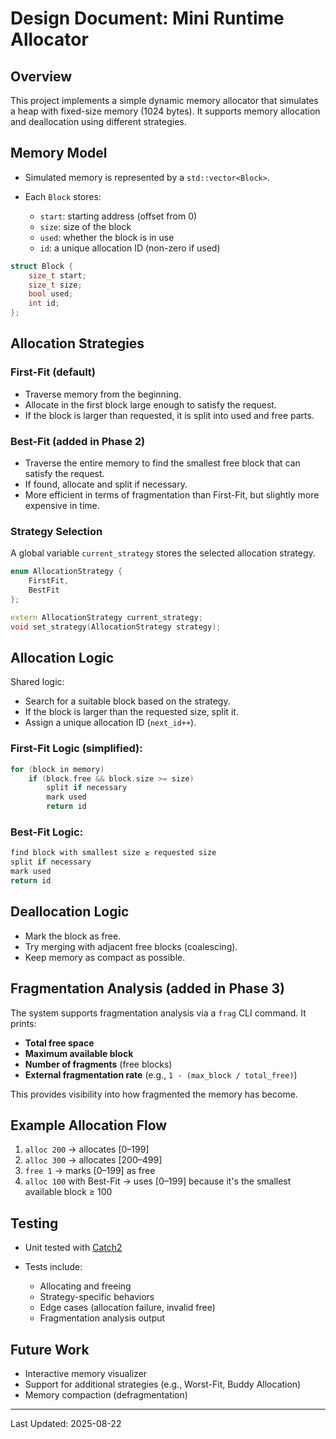 # Design Document: Mini Runtime Allocator

## Overview

This project implements a simple dynamic memory allocator that simulates a heap with fixed-size memory (1024 bytes). It supports memory allocation and deallocation using different strategies.

## Memory Model

* Simulated memory is represented by a `std::vector<Block>`.
* Each `Block` stores:

  * `start`: starting address (offset from 0)
  * `size`: size of the block
  * `used`: whether the block is in use
  * `id`: a unique allocation ID (non-zero if used)

```cpp
struct Block {
    size_t start;
    size_t size;
    bool used;
    int id;
};
```

## Allocation Strategies

### First-Fit (default)

* Traverse memory from the beginning.
* Allocate in the first block large enough to satisfy the request.
* If the block is larger than requested, it is split into used and free parts.

### Best-Fit (added in Phase 2)

* Traverse the entire memory to find the smallest free block that can satisfy the request.
* If found, allocate and split if necessary.
* More efficient in terms of fragmentation than First-Fit, but slightly more expensive in time.

### Strategy Selection

A global variable `current_strategy` stores the selected allocation strategy.

```cpp
enum AllocationStrategy {
    FirstFit,
    BestFit
};

extern AllocationStrategy current_strategy;
void set_strategy(AllocationStrategy strategy);
```

## Allocation Logic

Shared logic:

* Search for a suitable block based on the strategy.
* If the block is larger than the requested size, split it.
* Assign a unique allocation ID (`next_id++`).

### First-Fit Logic (simplified):

```cpp
for (block in memory)
    if (block.free && block.size >= size)
        split if necessary
        mark used
        return id
```

### Best-Fit Logic:

```cpp
find block with smallest size ≥ requested size
split if necessary
mark used
return id
```

## Deallocation Logic

* Mark the block as free.
* Try merging with adjacent free blocks (coalescing).
* Keep memory as compact as possible.

## Fragmentation Analysis (added in Phase 3)

The system supports fragmentation analysis via a `frag` CLI command. It prints:

* **Total free space**
* **Maximum available block**
* **Number of fragments** (free blocks)
* **External fragmentation rate** (e.g., `1 - (max_block / total_free)`)

This provides visibility into how fragmented the memory has become.

## Example Allocation Flow

1. `alloc 200` → allocates \[0–199]
2. `alloc 300` → allocates \[200–499]
3. `free 1` → marks \[0–199] as free
4. `alloc 100` with Best-Fit → uses \[0–199] because it's the smallest available block ≥ 100

## Testing

* Unit tested with [Catch2](https://github.com/catchorg/Catch2)
* Tests include:

  * Allocating and freeing
  * Strategy-specific behaviors
  * Edge cases (allocation failure, invalid free)
  * Fragmentation analysis output

## Future Work

* Interactive memory visualizer
* Support for additional strategies (e.g., Worst-Fit, Buddy Allocation)
* Memory compaction (defragmentation)

---

Last Updated: 2025-08-22
